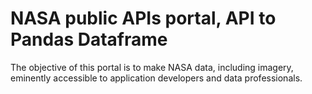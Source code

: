 #  NASA public APIs portal, API to Pandas Dataframe 
 The objective of this portal is to make NASA data, including imagery, eminently accessible to application developers and data professionals.
